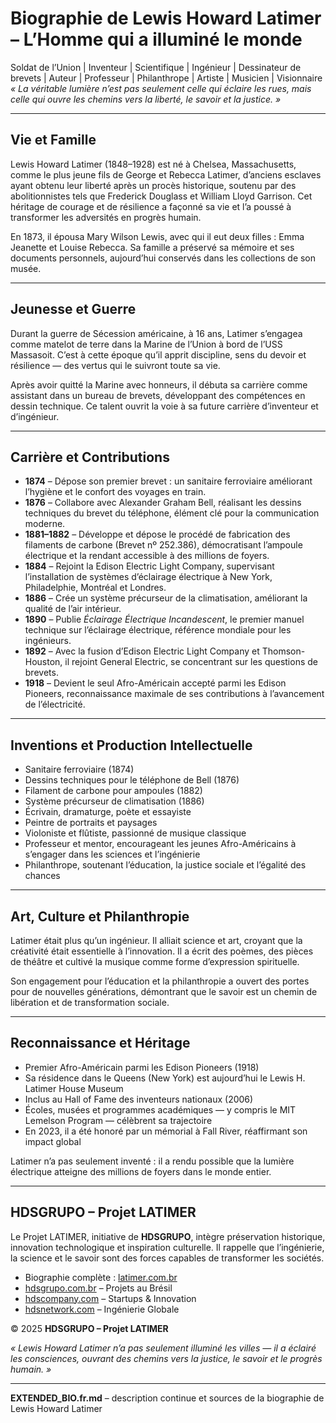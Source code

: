 
# Biographie de Lewis Howard Latimer – L’Homme qui a illuminé le monde

Soldat de l’Union | Inventeur | Scientifique | Ingénieur | Dessinateur de brevets | Auteur | Professeur | Philanthrope | Artiste | Musicien | Visionnaire  
*« La véritable lumière n’est pas seulement celle qui éclaire les rues, mais celle qui ouvre les chemins vers la liberté, le savoir et la justice. »*

---

## Vie et Famille

Lewis Howard Latimer (1848–1928) est né à Chelsea, Massachusetts, comme le plus jeune fils de George et Rebecca Latimer, d’anciens esclaves ayant obtenu leur liberté après un procès historique, soutenu par des abolitionnistes tels que Frederick Douglass et William Lloyd Garrison. Cet héritage de courage et de résilience a façonné sa vie et l’a poussé à transformer les adversités en progrès humain.

En 1873, il épousa Mary Wilson Lewis, avec qui il eut deux filles : Emma Jeanette et Louise Rebecca. Sa famille a préservé sa mémoire et ses documents personnels, aujourd’hui conservés dans les collections de son musée.

---

## Jeunesse et Guerre

Durant la guerre de Sécession américaine, à 16 ans, Latimer s’engagea comme matelot de terre dans la Marine de l’Union à bord de l’USS Massasoit. C’est à cette époque qu’il apprit discipline, sens du devoir et résilience — des vertus qui le suivront toute sa vie.

Après avoir quitté la Marine avec honneurs, il débuta sa carrière comme assistant dans un bureau de brevets, développant des compétences en dessin technique. Ce talent ouvrit la voie à sa future carrière d’inventeur et d’ingénieur.

---

## Carrière et Contributions

- **1874** – Dépose son premier brevet : un sanitaire ferroviaire améliorant l’hygiène et le confort des voyages en train.  
- **1876** – Collabore avec Alexander Graham Bell, réalisant les dessins techniques du brevet du téléphone, élément clé pour la communication moderne.  
- **1881–1882** – Développe et dépose le procédé de fabrication des filaments de carbone (Brevet nº 252.386), démocratisant l’ampoule électrique et la rendant accessible à des millions de foyers.  
- **1884** – Rejoint la Edison Electric Light Company, supervisant l’installation de systèmes d’éclairage électrique à New York, Philadelphie, Montréal et Londres.  
- **1886** – Crée un système précurseur de la climatisation, améliorant la qualité de l’air intérieur.  
- **1890** – Publie *Éclairage Électrique Incandescent*, le premier manuel technique sur l’éclairage électrique, référence mondiale pour les ingénieurs.  
- **1892** – Avec la fusion d’Edison Electric Light Company et Thomson-Houston, il rejoint General Electric, se concentrant sur les questions de brevets.  
- **1918** – Devient le seul Afro-Américain accepté parmi les Edison Pioneers, reconnaissance maximale de ses contributions à l’avancement de l’électricité.

---

## Inventions et Production Intellectuelle

- Sanitaire ferroviaire (1874)  
- Dessins techniques pour le téléphone de Bell (1876)  
- Filament de carbone pour ampoules (1882)  
- Système précurseur de climatisation (1886)  
- Écrivain, dramaturge, poète et essayiste  
- Peintre de portraits et paysages  
- Violoniste et flûtiste, passionné de musique classique  
- Professeur et mentor, encourageant les jeunes Afro-Américains à s’engager dans les sciences et l’ingénierie  
- Philanthrope, soutenant l’éducation, la justice sociale et l’égalité des chances

---

## Art, Culture et Philanthropie

Latimer était plus qu’un ingénieur. Il alliait science et art, croyant que la créativité était essentielle à l’innovation. Il a écrit des poèmes, des pièces de théâtre et cultivé la musique comme forme d’expression spirituelle.

Son engagement pour l’éducation et la philanthropie a ouvert des portes pour de nouvelles générations, démontrant que le savoir est un chemin de libération et de transformation sociale.

---

## Reconnaissance et Héritage

- Premier Afro-Américain parmi les Edison Pioneers (1918)  
- Sa résidence dans le Queens (New York) est aujourd’hui le Lewis H. Latimer House Museum  
- Inclus au Hall of Fame des inventeurs nationaux (2006)  
- Écoles, musées et programmes académiques — y compris le MIT Lemelson Program — célèbrent sa trajectoire  
- En 2023, il a été honoré par un mémorial à Fall River, réaffirmant son impact global  

Latimer n’a pas seulement inventé : il a rendu possible que la lumière électrique atteigne des millions de foyers dans le monde entier.

---

## HDSGRUPO – Projet LATIMER

Le Projet LATIMER, initiative de **HDSGRUPO**, intègre préservation historique, innovation technologique et inspiration culturelle. Il rappelle que l’ingénierie, la science et le savoir sont des forces capables de transformer les sociétés.

- Biographie complète : [latimer.com.br](http://latimer.com.br)  
- [hdsgrupo.com.br](http://hdsgrupo.com.br) – Projets au Brésil  
- [hdscompany.com](http://hdscompany.com) – Startups & Innovation  
- [hdsnetwork.com](http://hdsnetwork.com) – Ingénierie Globale  

© 2025 **HDSGRUPO – Projet LATIMER**

*« Lewis Howard Latimer n’a pas seulement illuminé les villes — il a éclairé les consciences, ouvrant des chemins vers la justice, le savoir et le progrès humain. »*

---

**EXTENDED_BIO.fr.md** – description continue et sources de la biographie de Lewis Howard Latimer

